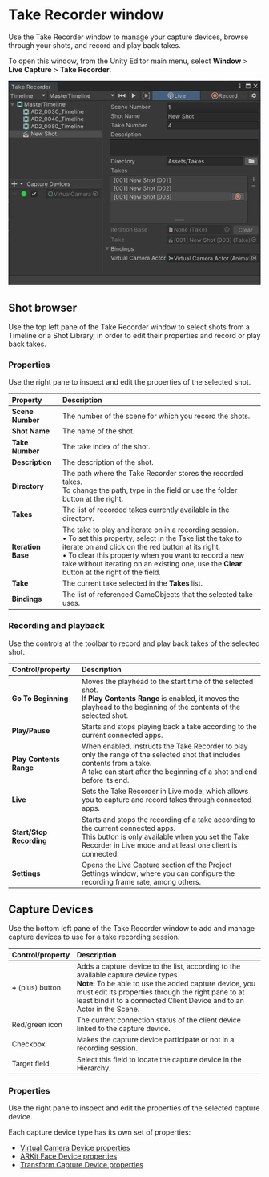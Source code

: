 # Take Recorder window

Use the Take Recorder window to manage your capture devices, browse through your shots, and record and play back takes.

To open this window, from the Unity Editor main menu, select **Window** > **Live Capture** > **Take Recorder**.

![Take Recorder Window](images/ref-window-take-recorder.png)

## Shot browser

Use the top left pane of the Take Recorder window to select shots from a Timeline or a Shot Library, in order to edit their properties and record or play back takes.

### Properties

Use the right pane to inspect and edit the properties of the selected shot.

| Property | Description |
|:---|:---|
| **Scene Number** | The number of the scene for which you record the shots. |
| **Shot Name** | The name of the shot. |
| **Take Number** | The take index of the shot. |
| **Description** | The description of the shot. |
| **Directory** | The path where the Take Recorder stores the recorded takes.<br />To change the path, type in the field or use the folder button at the right. |
| **Takes** | The list of recorded takes currently available in the directory. |
| **Iteration Base** | The take to play and iterate on in a recording session.<br />• To set this property, select in the Take list the take to iterate on and click on the red button at its right.<br />• To clear this property when you want to record a new take without iterating on an existing one, use the **Clear** button at the right of the field. |
| **Take** | The current take selected in the **Takes** list. |
| **Bindings** | The list of referenced GameObjects that the selected take uses. |

### Recording and playback

Use the controls at the toolbar to record and play back takes of the selected shot.

| Control/property | Description |
|:---|:---|
| **Go To Beginning** | Moves the playhead to the start time of the selected shot.<br />If **Play Contents Range** is enabled, it moves the playhead to the beginning of the contents of the selected shot. |
| **Play/Pause** | Starts and stops playing back a take according to the current connected apps. |
| **Play Contents Range** | When enabled, instructs the Take Recorder to play only the range of the selected shot that includes contents from a take.<br />A take can start after the beginning of a shot and end before its end. |
| **Live** | Sets the Take Recorder in Live mode, which allows you to capture and record takes through connected apps. |
| **Start/Stop Recording** | Starts and stops the recording of a take according to the current connected apps.<br />This button is only available when you set the Take Recorder in Live mode and at least one client is connected. |
| **Settings** | Opens the Live Capture section of the Project Settings window, where you can configure the recording frame rate, among others. |

## Capture Devices

Use the bottom left pane of the Take Recorder window to add and manage capture devices to use for a take recording session.

| Control/property | Description |
|  :--- |  :--- |
| **+** (plus) button | Adds a capture device to the list, according to the available capture device types.<br />**Note:** To be able to use the added capture device, you must edit its properties through the right pane to at least bind it to a connected Client Device and to an Actor in the Scene. |
| Red/green icon | The current connection status of the client device linked to the capture device. |
| Checkbox | Makes the capture device participate or not in a recording session. |
| Target field | Select this field to locate the capture device in the Hierarchy. |

### Properties

Use the right pane to inspect and edit the properties of the selected capture device.

Each capture device type has its own set of properties:
* [Virtual Camera Device properties](ref-component-virtual-camera-device.md)
* [ARKit Face Device properties](ref-component-arkit-face-device.md)
* [Transform Capture Device properties](ref-component-transform-capture-device.md)
